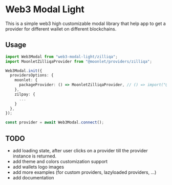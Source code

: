 # Web3 Modal Light

This is a simple web3 high customizable modal library that help app to get a provider for different wallet on different blockchains.

## Usage

```ts
import Web3Modal from "web3-modal-light/zilliqa";
import MoonletZilliqaProvider from "@moonlet/providers/zilliqa";

Web3Modal.init({
  providersOptions: {
    moonlet: {
      packageProvider: () => MoonletZilliqaProvider, // () => import("@moonlet/providers/zilliqa") for lazyloading using webpack
    },
    zilpay: {
      ...
    }
  },
});

const provider = await Web3Modal.connect();
```

## TODO

- add loading state, after user clicks on a provider till the provider instance is returned.
- add theme and colors customization support
- add wallets logo images
- add more examples (for custom providers, lazyloaded providers, ...)
- add documentation
